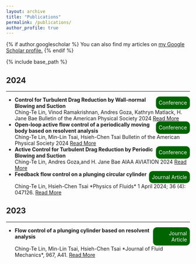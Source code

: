 ```yaml
---
layout: archive
title: "Publications"
permalink: /publications/
author_profile: true
---
```


{% if author.googlescholar %}
  You can also find my articles on <u><a href="{{author.googlescholar}}">my Google Scholar profile</a>.</u>
{% endif %}

{% include base_path %}

## 2024
---
- <div style="display: flex; justify-content: space-between;">
    <div style="text-align: left;font-weight: bold;">Control for Turbulent Drag Reduction by Wall-normal Blowing and Suction</div>
    <div style="border-radius: 10px; background-color: #006400; color: #FAFAFA; padding: 8px; text-align: right;">Conference</div>
  </div>
  Ching-Te Lin, Vinod Ramakrishnan, Andres Goza, Kathryn Matlack, H. Jane Bae  
  Bulletin of the American Physical Society 2024 <a href="https://meetings.aps.org/Meeting/DFD24/Session/L33.2" target="_blank">Read More</a>
- <div style="display: flex; justify-content: space-between;">
    <div style="text-align: left;font-weight: bold;">Open-loop active flow control of a periodically moving body based on resolvent analysis</div>
    <div style="border-radius: 10px; background-color: #006400; color: #FAFAFA; padding: 8px; text-align: right;">Conference</div>
  </div>
  Ching-Te Lin, Min-Lin Tsai, Hsieh-Chen Tsai 
  Bulletin of the American Physical Society 2024 <a href="https://meetings.aps.org/Meeting/DFD24/Session/J33.4" target="_blank">Read More</a>
- <div style="display: flex; justify-content: space-between;">
    <div style="text-align: left;font-weight: bold;">Active Control for Turbulent Drag Reduction by Periodic Blowing and Suction</div>
    <div style="border-radius: 10px; background-color: #006400; color: #FAFAFA; padding: 8px; text-align: right;">Conference</div>
  </div>
  Ching-Te Lin, Andres Goza,and H. Jane Bae   
  AIAA AVIATION 2024 <a href="https://arc.aiaa.org/doi/10.2514/6.2024-3636" target="_blank">Read More</a>
- <div style="display: flex; justify-content: space-between;">
    <div style="text-align: left;font-weight: bold;">Feedback flow control on a plunging circular cylinder</div>
    <div style="border-radius: 10px; background-color: #006400; color: #FAFAFA; padding: 8px; text-align: right;">Journal Article</div>
  </div>
  Ching-Te Lin, Hsieh-Chen Tsai    
  *Physics of Fluids* 1 April 2024; 36 (4): 047126. <a href="https://doi.org/10.1063/5.0203558" target="_blank">Read More</a>

## 2023
---
- <div style="display: flex; justify-content: space-between;">
    <div style="text-align: left;font-weight: bold;">Flow control of a plunging cylinder based on resolvent analysis</div>
    <div style="border-radius: 10px; background-color: #006400; color: #FAFAFA; padding: 8px; text-align: right;">Journal Article</div>
  </div>
  Ching-Te Lin, Min-Lin Tsai, Hsieh-Chen Tsai    
  *Journal of Fluid Mechanics*, 967, A41. <a href="https://doi.org/10.1017/jfm.2023.526 " target="_blank">Read More</a>
  
  
  

